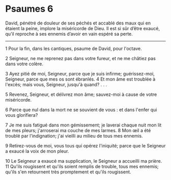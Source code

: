 # Psaumes 6

David, pénétré de douleur de ses péchés et accablé des maux qui en étaient la peine, implore la miséricorde de Dieu. Il est si sûr d’être exaucé, qu’il reproche à ses ennemis d’avoir en vain espéré sa perte.

***

1 Pour la fin, dans les cantiques, psaume de David, pour l'octave.

2 Seigneur, ne me reprenez pas dans votre fureur, et ne me châtiez pas dans votre colère.

3 Ayez pitié de moi, Seigneur, parce que je suis infirme; guérissez-moi, Seigneur, parce que mes os sont ébranlés. 4 Et mon âme est troublée à l'excès; mais vous, Seigneur, jusqu'à quand? . . .

5 Revenez, Seigneur, et délivrez mon âme; sauvez-moi à cause de votre miséricorde.

6 Parce que nul dans la mort ne se souvient de vous : et dans l'enfer qui vous glorifiera?

7 Je me suis fatigué dans mon gémissement; je laverai chaque nuit mon lit de mes pleurs; j'arroserai ma couche de mes larmes. 8 Mon œil a été troublé par l'indignation; j'ai vieilli au milieu de tous mes ennemis.

9 Retirez-vous de moi, vous tous qui opérez l'iniquité; parce que le Seigneur a exaucé la voix de mon pleur.

10 Le Seigneur a exaucé ma supplication, le Seigneur a accueilli ma prière. 11 Qu'ils rougissent et qu'ils soient remplis de trouble, tous mes ennemis; qu'ils s'en retournent très promptement et qu'ils rougissent.

